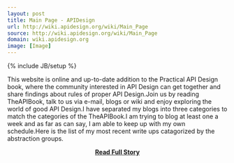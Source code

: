 ```yaml
---
layout: post
title: Main Page - APIDesign
url: http://wiki.apidesign.org/wiki/Main_Page
source: http://wiki.apidesign.org/wiki/Main_Page
domain: wiki.apidesign.org
image: [Image]
---
```

{% include JB/setup %}<p>This website is online and up-to-date addition to the Practical API Design book, where the community interested in API Design can get together and share findings about rules of proper API Design.Join us by reading TheAPIBook, talk to us via e-mail, blogs or wiki and enjoy exploring the world of good API Design.I have separated my blogs into three categories to match the categories of the TheAPIBook.I am trying to blog at least one a week and as far as can say, I am able to keep up with my own schedule.Here is the list of my most recent write ups catagorized by the abstraction groups.</p>
<center><p><a href="http://wiki.apidesign.org/wiki/Main_Page" style='padding:25px; font-sze:18px; font-weight: bold;'>Read Full Story</a></p></center>

